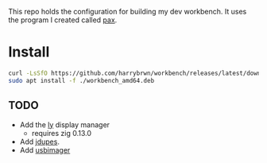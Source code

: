 This repo holds the configuration for building my dev workbench. It uses the
program I created called [pax](https://github.com/harrybrwn/pax).

# Install

```sh
curl -LsSfO https://github.com/harrybrwn/workbench/releases/latest/download/workbench_amd64.deb
sudo apt install -f ./workbench_amd64.deb
```

## TODO

* Add the [ly](https://github.com/fairyglade/ly) display manager
    * requires zig 0.13.0
* Add [jdupes](https://codeberg.org/jbruchon/jdupes).
* Add [usbimager](https://bztsrc.gitlab.io/usbimager/)
